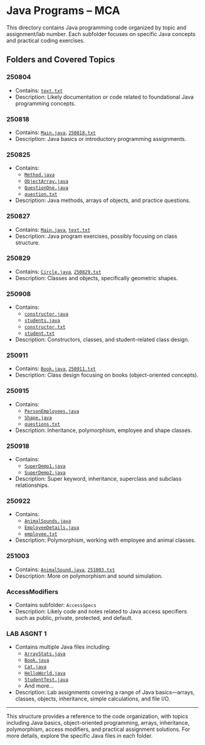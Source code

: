# Java Programs – MCA

This directory contains Java programming code organized by topic and assignment/lab number. Each subfolder focuses on specific Java concepts and practical coding exercises.

## Folders and Covered Topics

### 250804
- Contains: [`text.txt`](https://github.com/Pgm-nurari/CodeIT/blob/main/MCA/Java/250804/text.txt)
- Description: Likely documentation or code related to foundational Java programming concepts.

### 250818
- Contains: [`Main.java`](https://github.com/Pgm-nurari/CodeIT/blob/main/MCA/Java/250818/Main.java), [`250818.txt`](https://github.com/Pgm-nurari/CodeIT/blob/main/MCA/Java/250818/250818.txt)
- Description: Java basics or introductory programming assignments.

### 250825
- Contains:
  - [`Method.java`](https://github.com/Pgm-nurari/CodeIT/blob/main/MCA/Java/250825/Method.java)
  - [`ObjectArray.java`](https://github.com/Pgm-nurari/CodeIT/blob/main/MCA/Java/250825/ObjectArray.java)
  - [`QuestionOne.java`](https://github.com/Pgm-nurari/CodeIT/blob/main/MCA/Java/250825/QuestionOne.java)
  - [`question.txt`](https://github.com/Pgm-nurari/CodeIT/blob/main/MCA/Java/250825/question.txt)
- Description: Java methods, arrays of objects, and practice questions.

### 250827
- Contains: [`Main.java`](https://github.com/Pgm-nurari/CodeIT/blob/main/MCA/Java/250827/Main.java), [`text.txt`](https://github.com/Pgm-nurari/CodeIT/blob/main/MCA/Java/250827/text.txt)
- Description: Java program exercises, possibly focusing on class structure.

### 250829
- Contains: [`Circle.java`](https://github.com/Pgm-nurari/CodeIT/blob/main/MCA/Java/250829/Circle.java), [`250829.txt`](https://github.com/Pgm-nurari/CodeIT/blob/main/MCA/Java/250829/250829.txt)
- Description: Classes and objects, specifically geometric shapes.

### 250908
- Contains:
  - [`constructor.java`](https://github.com/Pgm-nurari/CodeIT/blob/main/MCA/Java/250908/constructor.java)
  - [`students.java`](https://github.com/Pgm-nurari/CodeIT/blob/main/MCA/Java/250908/students.java)
  - [`constructor.txt`](https://github.com/Pgm-nurari/CodeIT/blob/main/MCA/Java/250908/constructor.txt)
  - [`student.txt`](https://github.com/Pgm-nurari/CodeIT/blob/main/MCA/Java/250908/student.txt)
- Description: Constructors, classes, and student-related class design.

### 250911
- Contains: [`Book.java`](https://github.com/Pgm-nurari/CodeIT/blob/main/MCA/Java/250911/Book.java), [`250911.txt`](https://github.com/Pgm-nurari/CodeIT/blob/main/MCA/Java/250911/250911.txt)
- Description: Class design focusing on books (object-oriented concepts).

### 250915
- Contains:
  - [`PersonEmployees.java`](https://github.com/Pgm-nurari/CodeIT/blob/main/MCA/Java/250915/PersonEmployees.java)
  - [`Shape.java`](https://github.com/Pgm-nurari/CodeIT/blob/main/MCA/Java/250915/Shape.java)
  - [`questions.txt`](https://github.com/Pgm-nurari/CodeIT/blob/main/MCA/Java/250915/questions.txt)
- Description: Inheritance, polymorphism, employee and shape classes.

### 250918
- Contains:
  - [`SuperDemo1.java`](https://github.com/Pgm-nurari/CodeIT/blob/main/MCA/Java/250918/SuperDemo1.java)
  - [`SuperDemo2.java`](https://github.com/Pgm-nurari/CodeIT/blob/main/MCA/Java/250918/SuperDemo2.java)
- Description: Super keyword, inheritance, superclass and subclass relationships.

### 250922
- Contains:
  - [`AnimalSounds.java`](https://github.com/Pgm-nurari/CodeIT/blob/main/MCA/Java/250922/AnimalSounds.java)
  - [`EmployeeDetails.java`](https://github.com/Pgm-nurari/CodeIT/blob/main/MCA/Java/250922/EmployeeDetails.java)
  - [`employee.txt`](https://github.com/Pgm-nurari/CodeIT/blob/main/MCA/Java/250922/employee.txt)
- Description: Polymorphism, working with employee and animal classes.

### 251003
- Contains: [`AnimalSound.java`](https://github.com/Pgm-nurari/CodeIT/blob/main/MCA/Java/251003/AnimalSound.java), [`251003.txt`](https://github.com/Pgm-nurari/CodeIT/blob/main/MCA/Java/251003/251003.txt)
- Description: More on polymorphism and sound simulation.

### AccessModifiers
- Contains subfolder: `AccessSpecs`
- Description: Likely code and notes related to Java access specifiers such as public, private, protected, and default.

### LAB ASGNT 1
- Contains multiple Java files including:
  - [`ArrayStats.java`](https://github.com/Pgm-nurari/CodeIT/blob/main/MCA/Java/LAB%20ASGNT%201/ArrayStats.java)
  - [`Book.java`](https://github.com/Pgm-nurari/CodeIT/blob/main/MCA/Java/LAB%20ASGNT%201/Book.java)
  - [`Cat.java`](https://github.com/Pgm-nurari/CodeIT/blob/main/MCA/Java/LAB%20ASGNT%201/Cat.java)
  - [`HelloWorld.java`](https://github.com/Pgm-nurari/CodeIT/blob/main/MCA/Java/LAB%20ASGNT%201/HelloWorld.java)
  - [`StudentTest.java`](https://github.com/Pgm-nurari/CodeIT/blob/main/MCA/Java/LAB%20ASGNT%201/StudentTest.java)
  - And more...
- Description: Lab assignments covering a range of Java basics—arrays, classes, objects, inheritance, simple calculations, and file I/O.

---

This structure provides a reference to the code organization, with topics including Java basics, object-oriented programming, arrays, inheritance, polymorphism, access modifiers, and practical assignment solutions. For more details, explore the specific Java files in each folder.
